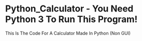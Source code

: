 # Python_Calculator - You Need Python 3 To Run This Program!
This Is The Code For A Calculator Made In Python (Non GUI)
